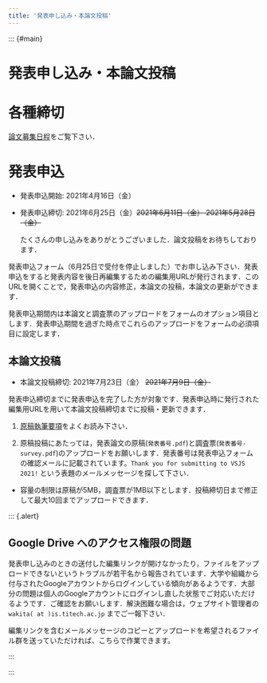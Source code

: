 ```yaml
---
title: '発表申し込み・本論文投稿'
---
```


::: {#main}

# 発表申し込み・本論文投稿

# 各種締切

[論文募集日程](index.html#dates)をご覧下さい．

# 発表申込

- 発表申込開始: 2021年4月16日（金）

- 発表申込締切: 2021年6月25日（金）~~2021年6月11日（金） 2021年5月28日（金）~~

    たくさんの申し込みをありがとうございました．論文投稿をお待ちしております．

<!-- [発表申込フォーム](https://docs.google.com/forms/d/e/1FAIpQLSfgGYT_V0FiAf7TB9cZL3M1-URuhWCdDOEAZubyi5CU-5GPsA/viewform) -->発表申込フォーム（6月25日で受付を停止しました）でお申し込み下さい．発表申込をすると発表内容を後日再編集するための編集用URLが発行されます．このURLを開くことで，発表申込の内容修正，本論文の投稿，本論文の更新ができます． 

発表申込期間内は本論文と調査票のアップロードをフォームのオプション項目とします．発表申込期間を過ぎた時点でこれらのアップロードをフォームの必須項目に設定します．

<!-- 講演原稿の受付は，終了いたしました． -->

## 本論文投稿

- 本論文投稿締切: 2021年7月23日（金） ~~2021年7月9日（金）~~

発表申込締切までに発表申込を完了した方が対象です．発表申込時に発行された編集用URLを用いて本論文投稿締切までに投稿・更新できます．

1. [原稿執筆要項](authoring.html)をよくお読み下さい．

1. 原稿投稿にあたっては，発表論文の原稿(`発表番号.pdf`)と調査票(`発表番号-survey.pdf`)のアップロードをお願いします．発表番号は発表申込フォームの確認メールに記載されています。`Thank you for submitting to VSJS 2021!` という表題のメールメッセージを探して下さい．

- 容量の制限は原稿が5MB，調査票が1MB以下とします．投稿締切日まで修正して最大10回までアップロードできます．

::: {.alert}

## Google Drive へのアクセス権限の問題

発表申し込みのときの送付した編集リンクが開けなかったり，ファイルをアップロードできないというトラブルが若干名から報告されています．大学や組織から付与されたGoogleアカウントからログインしている傾向があるようです．大部分の問題は個人のGoogleアカウントにログインし直した状態でご対応いただけるようです．ご確認をお願いします．解決困難な場合は，ウェブサイト管理者の `wakita( at )is.titech.ac.jp` までご一報下さい．

編集リンクを含むメールメッセージのコピーとアップロードを希望されるファイル群を送っていただければ、こちらで作業できます。
<!-- 注意：講演論文の公開日はシンポジウム初日（2020年9月24日）となります． -->
:::

:::
